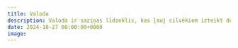 ```yaml
---
title: Valoda
description: Valoda ir saziņas līdzeklis, kas ļauj cilvēkiem izteikt domas un emocijas. Tā ir svarīga kultūras un identitātes sastāvdaļa.
date: 2024-10-27 00:00:00+0000
image:
---
```

